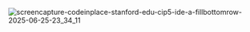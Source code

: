 ![screencapture-codeinplace-stanford-edu-cip5-ide-a-fillbottomrow-2025-06-25-23_34_11](https://github.com/user-attachments/assets/346fdd5f-8f3e-44fc-b16c-e341f5c207f8)
